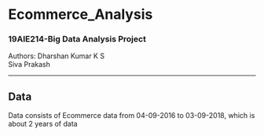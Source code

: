# Ecommerce_Analysis

### 19AIE214-Big Data Analysis Project
Authors:
Dharshan Kumar K S <br>
Siva Prakash
<hr style=\"border:0.5px solid gray\"> </hr>

## Data
Data consists of Ecommerce data from 04-09-2016 to 03-09-2018, which is about 2 years of data



